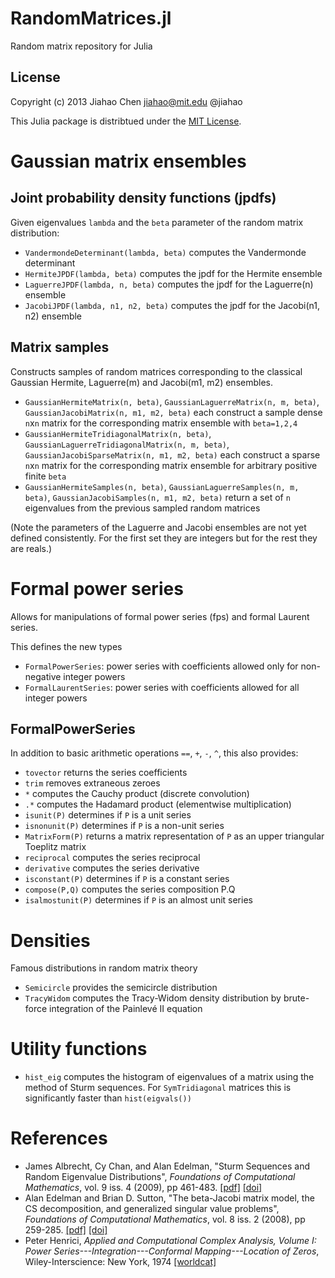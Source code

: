 RandomMatrices.jl
=================

Random matrix repository for Julia

## License
Copyright (c) 2013 Jiahao Chen <jiahao@mit.edu> @jiahao

This Julia package is distribtued under the [MIT License](http://opensource.org/licenses/MIT).

# Gaussian matrix ensembles

## Joint probability density functions (jpdfs)

Given eigenvalues `lambda` and the `beta` parameter of the random matrix distribution:

- `VandermondeDeterminant(lambda, beta)` computes the Vandermonde determinant
- `HermiteJPDF(lambda, beta)` computes the jpdf for the Hermite ensemble
- `LaguerreJPDF(lambda, n, beta)` computes the jpdf for the Laguerre(n) ensemble
- `JacobiJPDF(lambda, n1, n2, beta)` computes the jpdf for the Jacobi(n1, n2) ensemble

## Matrix samples

Constructs samples of random matrices corresponding to the classical Gaussian
Hermite, Laguerre(m) and Jacobi(m1, m2) ensembles.

- `GaussianHermiteMatrix(n, beta)`, `GaussianLaguerreMatrix(n, m, beta)`,
   `GaussianJacobiMatrix(n, m1, m2, beta)`
   each construct a sample dense `n`x`n` matrix for the corresponding matrix ensemble with `beta=1,2,4`
- `GaussianHermiteTridiagonalMatrix(n, beta)`, `GaussianLaguerreTridiagonalMatrix(n, m, beta)`,
  `GaussianJacobiSparseMatrix(n, m1, m2, beta)` each construct a sparse `n`x`n` matrix for the
  corresponding matrix ensemble for arbitrary positive finite `beta`
- `GaussianHermiteSamples(n, beta)`, `GaussianLaguerreSamples(n, m, beta)`,
  `GaussianJacobiSamples(n, m1, m2, beta)` return a set of `n` eigenvalues from the previous sampled
   random matrices

(Note the parameters of the Laguerre and Jacobi ensembles are not yet defined consistently.
For the first set they are integers but for the rest they are reals.)

# Formal power series

Allows for manipulations of formal power series (fps) and formal Laurent series.

This defines the new types
- `FormalPowerSeries`: power series with coefficients allowed only for non-negative integer powers
- `FormalLaurentSeries`: power series with coefficients allowed for all integer powers

## FormalPowerSeries

In addition to basic arithmetic operations `==`, `+`, `-`, `^`, this also provides:

- `tovector` returns the series coefficients
- `trim` removes extraneous zeroes
- `*` computes the Cauchy product (discrete convolution)
- `.*` computes the Hadamard product (elementwise multiplication)
- `isunit(P)` determines if `P` is a unit series
- `isnonunit(P)` determines if `P` is a non-unit series
- `MatrixForm(P)` returns a matrix representation of `P` as an upper triangular Toeplitz matrix
- `reciprocal` computes the series reciprocal
- `derivative` computes the series derivative
- `isconstant(P)` determines if `P` is a constant series
- `compose(P,Q)` computes the series composition P.Q
- `isalmostunit(P)` determines if `P` is an almost unit series

# Densities

Famous distributions in random matrix theory

- `Semicircle` provides the semicircle distribution
- `TracyWidom` computes the Tracy-Widom density distribution by brute-force integration of the Painlevé II equation

# Utility functions

- `hist_eig` computes the histogram of eigenvalues of a matrix using the method of Sturm sequences.
  For `SymTridiagonal` matrices this is significantly faster than `hist(eigvals())`

# References
- James Albrecht, Cy Chan, and Alan Edelman, "Sturm Sequences and Random Eigenvalue Distributions", *Foundations of Computational Mathematics*, vol. 9 iss. 4 (2009), pp 461-483. [[pdf]](www-math.mit.edu/~edelman/homepage/papers/sturm.pdf) [[doi]](http://dx.doi.org/10.1007/s10208-008-9037-x)
- Alan Edelman and Brian D. Sutton, "The beta-Jacobi matrix model, the CS decomposition, and generalized singular value problems", *Foundations of Computational Mathematics*, vol. 8 iss. 2 (2008), pp 259-285. [[pdf]](http://www-math.mit.edu/~edelman/homepage/papers/betajacobi.pdf) [[doi]](http://dx.doi.org/10.1007/s10208-006-0215-9)
- Peter Henrici, *Applied and Computational Complex Analysis, Volume I: Power Series---Integration---Conformal Mapping---Location of Zeros*, Wiley-Interscience: New York, 1974 [[worldcat]](http://www.worldcat.org/title/applied-and-computational-complex-analysis/oclc/746035)

